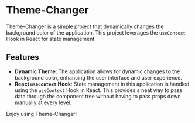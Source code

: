 # Theme-Changer

Theme-Changer is a simple project that dynamically changes the background color of the application. This project leverages the `useContext` Hook in React for state management.

## Features

- **Dynamic Theme**: The application allows for dynamic changes to the background color, enhancing the user interface and user experience.
- **React `useContext` Hook**: State management in this application is handled using the `useContext` Hook in React. This provides a neat way to pass data through the component tree without having to pass props down manually at every level.

Enjoy using Theme-Changer!

